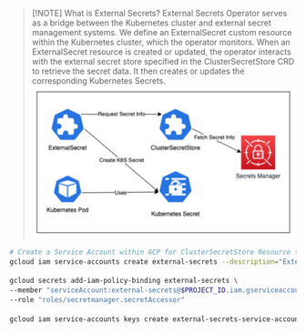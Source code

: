 
> [!NOTE] What is External Secrets?
> External Secrets Operator serves as a bridge between the Kubernetes cluster and external secret management systems. We define an ExternalSecret custom resource within the Kubernetes cluster, which the operator monitors. When an ExternalSecret resource is created or updated, the operator interacts with the external secret store specified in the ClusterSecretStore CRD to retrieve the secret data. It then creates or updates the corresponding Kubernetes Secrets.
> ![](attachment/8d2de3c050471844ed7943b95ce7c567.png)
> 

```bash
# Create a Service Account within GCP for ClusterSecretStore Resource to Access External Secrets stored in Secret Manager
gcloud iam service-accounts create external-secrets --description="External-Secrets GKE Service Account" --display-name="External-Secrets Service Account"

gcloud secrets add-iam-policy-binding external-secrets \
--member "serviceAccount:external-secrets@$PROJECT_ID.iam.gserviceaccount.com" \
--role "roles/secretmanager.secretAccessor"

gcloud iam service-accounts keys create external-secrets-service-account.json --iam-account=external-secrets@$PROJECT_ID.iam.gserviceaccount.com
```
